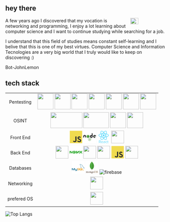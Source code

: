 
## hey there

 <p>
  <img src="https://user-images.githubusercontent.com/28149894/236699565-9186e8c1-4ec6-42b9-a71e-3ea1598ca5ca.jpg" align="right" width="22%" height="22%">
</p>

A few years ago I discovered that my vocation is networking and programming, I enjoy a lot learning about computer science and I want to continue studying while searching for a job.

I understand that this field of studies means constant self-learning and I belive that this is one of my best virtues.
Computer Science and Information Tecnologies are a very big world that I truly would like to keep on discovering :)

Bot-JohnLemon

## tech stack

<table>
    <tbody>
        <tr>
            <td align="center">Pentesting</td>
            <td align="center">
             <img src="https://github.com/Bot-JohnLemon/Bot-JohnLemon/assets/28149894/b27fba7b-790e-4488-9de1-57121b93af25" width="50" height="50">
             <img src="https://github.com/Bot-JohnLemon/Bot-JohnLemon/assets/28149894/b12df16e-2848-4942-b5fa-c8e4dce01cb5" width="50" height="50">
             <img src="https://github.com/Bot-JohnLemon/Bot-JohnLemon/assets/28149894/edc3fb31-53ed-493a-ad05-6ec13bba89ee" width="50" height="50">
             <img src="https://github.com/Bot-JohnLemon/Bot-JohnLemon/assets/28149894/6308f74d-f8f8-4638-a0dc-fd8bbff248b6" width="50" height="50">
             <img src="https://github.com/Bot-JohnLemon/Bot-JohnLemon/assets/28149894/aea1cabf-1669-4bc3-ac90-65167aa3fb0b" width="50" height="50">
             <img src="https://github.com/Bot-JohnLemon/Bot-JohnLemon/assets/28149894/cd1f772a-445e-43b5-840c-a13385c30072" width="50" height="50">
             <img src="https://github.com/Bot-JohnLemon/Bot-JohnLemon/assets/28149894/9822bc20-98cd-4b22-9d23-5b8aa2a43a4a" width="50" height="50">
            </td>
        </tr>
        <tr>
            <td align="center">OSINT</td>
            <td align="center">
             <img src="https://github.com/Bot-JohnLemon/Bot-JohnLemon/assets/28149894/eaa3df76-532d-42a8-8d01-527f83e45de0" width="100" height="50">
             <img src="https://github.com/Bot-JohnLemon/Bot-JohnLemon/assets/28149894/12e2954a-d01c-49c6-a5e4-dd1ea7139228" width="80" height="50">
             <img src="https://github.com/Bot-JohnLemon/Bot-JohnLemon/assets/28149894/dbc68856-1a83-465e-976c-ee166bd823aa" width="50" height="50">
             <img src="https://github.com/Bot-JohnLemon/Bot-JohnLemon/assets/28149894/91a63d12-4737-4d02-8ae0-8b8a47f33686" width="50" height="50">
            </td>
        </tr>
        <tr>
            <td align="center">Front End</td>
            <td align="center">
             <img src="https://raw.githubusercontent.com/devicons/devicon/master/icons/javascript/javascript-original.svg" alt="javascript" width="40" height="40" style="max-width: 100%;">
             <img src="https://raw.githubusercontent.com/devicons/devicon/master/icons/nodejs/nodejs-original-wordmark.svg" alt="nodejs" width="40" height="40" style="max-width: 100%;">
             <img src="https://raw.githubusercontent.com/devicons/devicon/master/icons/react/react-original-wordmark.svg" alt="react" width="40" height="40" style="max-width: 100%;">
             <img src="https://github.com/Bot-JohnLemon/Bot-JohnLemon/assets/28149894/b4fbd3a9-c68a-4bc1-b865-0c985a749e35" width="40" height="40" style="max-width: 100%;">
            </td>
        </tr>
        <tr>
            <td align="center">Back End</td>
            <td align="center">
             <img src="https://github.com/Bot-JohnLemon/Bot-JohnLemon/assets/28149894/1ad0b16c-7611-4498-83bf-cc67e1bfa643" width="40" height="40" style="max-width: 100%;">
             <img src="https://raw.githubusercontent.com/devicons/devicon/master/icons/nginx/nginx-original.svg" alt="nginx" width="40" height="40" style="max-width: 100%;">
             <img src="https://github.com/Bot-JohnLemon/Bot-JohnLemon/assets/28149894/50ea0963-51e8-4fe8-b67b-7eac5b8b4c47" width="40" height="40" style="max-width: 100%;">
             <img src="https://github.com/Bot-JohnLemon/Bot-JohnLemon/assets/28149894/6d14eaba-96fe-4961-867b-6f85f8a5acac" width="40" height="40" style="max-width: 100%;">
             <img src="https://raw.githubusercontent.com/devicons/devicon/master/icons/javascript/javascript-original.svg" alt="javascript" width="40" height="40" style="max-width: 100%;">
             <img src="https://github.com/Bot-JohnLemon/Bot-JohnLemon/assets/28149894/471f5112-63ba-4aad-a6dd-0bbc5f8c1297" width="40" height="40" style="max-width: 100%;">
            </td>
        </tr>
        <tr>
            <td align="center">Databases</td>
            <td align="center">
             <img src="https://raw.githubusercontent.com/devicons/devicon/master/icons/mysql/mysql-original-wordmark.svg" alt="mysql" width="40" height="40" style="max-width: 100%;">
             <img src="https://raw.githubusercontent.com/devicons/devicon/master/icons/mongodb/mongodb-original-wordmark.svg" alt="mongodb" width="40" height="40" style="max-width: 100%;">
             <img src="https://camo.githubusercontent.com/3e5344a2965e786497ceb575ad67d2c64d412bb9683da05791edf424a0e40734/68747470733a2f2f7777772e766563746f726c6f676f2e7a6f6e652f6c6f676f732f66697265626173652f66697265626173652d69636f6e2e737667" alt="firebase" width="40" height="40" style="max-width: 100%;">
            </td>
        </tr>
        <tr>
            <td align="center">Networking</td>
            <td align="center">
             <img src="https://github.com/Bot-JohnLemon/Bot-JohnLemon/assets/28149894/cfd4ee91-f2c3-4613-b66e-97978d12bb72" width="40" height="40" style="max-width: 100%;">
            </td>
        </tr>     
        <tr>
            <td align="center">prefered OS</td>
            <td align="center">
             <img src="https://github.com/Bot-JohnLemon/Bot-JohnLemon/assets/28149894/d1a03910-fcb0-4638-8e29-195ac5169b1b" width="40" height="40" style="max-width: 100%;">
            </td>
        </tr>
    </tbody>
</table>

 ![Top Langs](https://github-readme-stats.vercel.app/api/top-langs/?username=Bot-JohnLemon&layout=compact&langs_count=8&hide=scss,css&theme=dracula&card_width=500px&border_color=282A36&border_radius=0)
